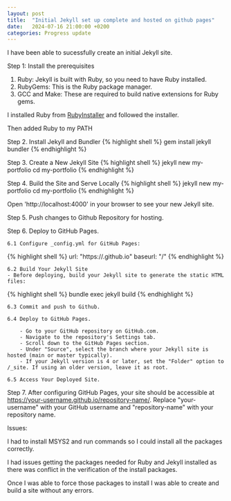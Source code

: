 ```yaml
---
layout: post
title:  "Initial Jekyll set up complete and hosted on github pages"
date:   2024-07-16 21:00:00 +0200
categories: Progress update
---
```

I have been able to sucessfully create an initial Jekyll site.

Step 1: Install the prerequisites
1. Ruby: Jekyll is built with Ruby, so you need to have Ruby installed. 
2. RubyGems: This is the Ruby package manager.
3. GCC and Make: These are required to build native extensions for Ruby gems.

I installed Ruby from [RubyInstaller](https://rubyinstaller.org/) and followed the installer.

Then added Ruby to my PATH

Step 2. Install Jekyll and Bundler
{% highlight shell %}
	gem install jekyll bundler
{% endhighlight %}

Step 3. Create a New Jekyll Site
{% highlight shell %}
	jekyll new my-portfolio
	cd my-portfolio
{% endhighlight %}

Step 4. Build the Site and Serve Locally
{% highlight shell %}
	jekyll new my-portfolio
	cd my-portfolio
{% endhighlight %}

Open 'http://localhost:4000' in your browser to see your new Jekyll site.

Step 5. Push changes to Github Repository for hosting.

Step 6. Deploy to GitHub Pages.

	6.1 Configure _config.yml for GitHub Pages:
	
{% highlight shell %}
url: "https://<username>.github.io"
baseurl: "/<repository>" 
{% endhighlight %}

	6.2 Build Your Jekyll Site
	- Before deploying, build your Jekyll site to generate the static HTML files:

{% highlight shell %}
	bundle exec jekyll build
{% endhighlight %}

	6.3 Commit and push to Github.

	6.4 Deploy to GitHub Pages.

		- Go to your GitHub repository on GitHub.com.
		- Navigate to the repository's Settings tab.
		- Scroll down to the GitHub Pages section.
		- Under "Source", select the branch where your Jekyll site is hosted (main or master typically).
		- If your Jekyll version is 4 or later, set the "Folder" option to /_site. If using an older version, leave it as root.

	6.5 Access Your Deployed Site.

Step 7. After configuring GitHub Pages, your site should be accessible at https://your-username.github.io/repository-name/. Replace "your-username" with your GitHub username and "repository-name" with your repository name.



Issues:

I had to install MSYS2 and run commands so I could install all the packages correctly.

I had issues getting the packages needed for Ruby and Jekyll installed as there was conflict in the verification of the install packages.

Once I was able to force those packages to install I was able to create and build a site without any errors.

